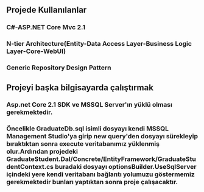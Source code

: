 ## Projede Kullanılanlar
### C#-ASP.NET Core Mvc 2.1
### N-tier Architecture(Entity-Data Access Layer-Business Logic Layer-Core-WebUI)
### Generic Repository Design Pattern

## Projeyi başka bilgisayarda çalıştırmak
### Asp.net Core 2.1 SDK ve MSSQL Server'ın yüklü olması gerekmektedir.
### Öncelikle GraduateDb.sql isimli dosyayı kendi MSSQL Management Studio'ya girip new query'den dosyayı sürekleyip bıraktıktan sonra execute veritabanımız yüklenmiş olur.Ardından projedeki GraduateStudent.Dal/Concrete/EntityFramework/GraduateStudentContext.cs buradaki dosyayı optionsBuilder.UseSqlServer içindeki yere kendi veritabanı bağlantı yolumuzu göstermemiz gerekmektedir bunları yaptıktan sonra proje çalışacaktır.


